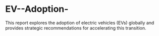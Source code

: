 # EV--Adoption-
This report explores the adoption of electric vehicles (EVs) globally and provides strategic recommendations for accelerating this transition. 
